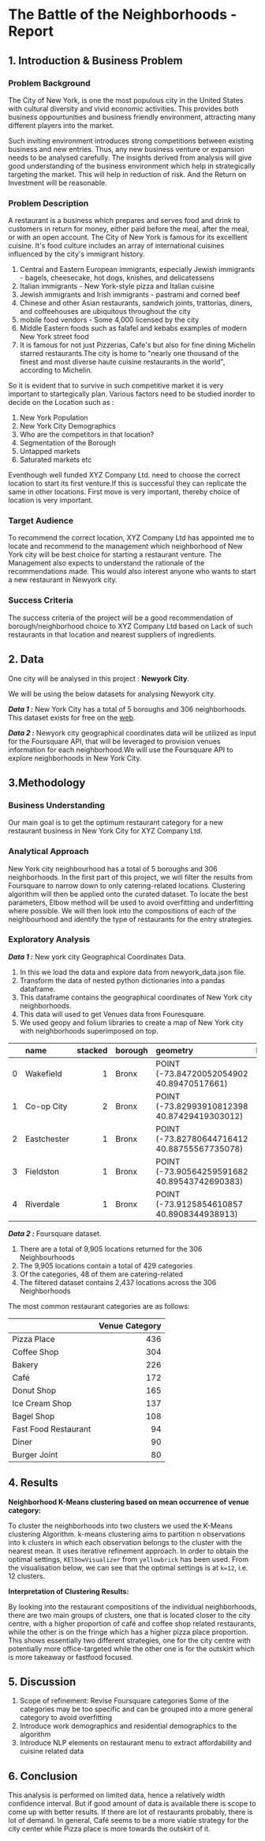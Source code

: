 # The Battle of the Neighborhoods - Report

## 1. Introduction & Business Problem

### Problem Background

The City of New York, is one the most populous city in the United States with cultural diversity and vivid economic activities. This provides both business oppourtunities and business friendly environment, attracting many different players into the market.

Such inviting environment introduces strong competitions between existing business and new entries. Thus, any new business venture or expansion needs to be analysed carefully. The insights derived from analysis will give good understanding of the business environment which help in strategically targeting the market. This will help in reduction of risk. And the Return on Investment will be reasonable.

### Problem Description

A restaurant is a business which prepares and serves food and drink to customers in return for money, either paid before the meal, after the meal, or with an open account. The City of New York is famous for its excelllent cuisine. It's food culture includes an array of international cuisines influenced by the city's immigrant history.

1. Central and Eastern European immigrants, especially Jewish immigrants - bagels, cheesecake, hot dogs, knishes, and delicatessens
2. Italian immigrants - New York-style pizza and Italian cuisine
3. Jewish immigrants and Irish immigrants - pastrami and corned beef
4. Chinese and other Asian restaurants, sandwich joints, trattorias, diners, and coffeehouses are ubiquitous throughout the city
5. mobile food vendors - Some 4,000 licensed by the city
6. Middle Eastern foods such as falafel and kebabs examples of modern New York street food
7. It is famous for not just Pizzerias, Cafe's but also for fine dining Michelin starred restaurants.The city is home to "nearly one thousand of the finest and most diverse haute cuisine restaurants in the world", according to Michelin.

So it is evident that to survive in such competitive market it is very important to startegically plan. Various factors need to be studied inorder to decide on the Location such as :

1. New York Population
2. New York City Demographics
3. Who are the competitors in that location?
4. Segmentation of the Borough
5. Untapped markets
6. Saturated markets etc

Eventhough well funded XYZ Company Ltd. need to choose the correct location to start its first venture.If this is successful they can replicate the same in other locations. First move is very important, thereby choice of location is very important.

### Target Audience

To recommend the correct location, XYZ Company Ltd has appointed me to locate and recommend to the management which neighborhood of New York city will be best choice for starting a restaurant venture. The Management also expects to understand the rationale of the recommendations made. This would also interest anyone who wants to start a new restaurant in Newyork city.

### Success Criteria

The success criteria of the project will be a good recommendation of borough/neighborhood choice to XYZ Company Ltd based on Lack of such restaurants in that location and nearest suppliers of ingredients.

## 2. Data

One city will be analysed in this project : **Newyork City**.

We will be using the below datasets for analysing Newyork city.

***Data 1 :*** New York City has a total of 5 boroughs and 306 neighborhoods. This dataset exists for free on the [web](https://geo.nyu.edu/catalog/nyu_2451_34572).

***Data 2 :*** Newyork city geographical coordinates data will be utilized as input for the Foursquare API, that will be leveraged to provision venues information for each neighborhood.We will use the Foursquare API to explore neighborhoods in New York City.

## 3.Methodology

### Business Understanding

Our main goal is to get the optimum restaurant category for a new restaurant business in New York City for XYZ Company Ltd.

### Analytical Approach

New York city neighbourhood has a total of 5 boroughs and 306 neighborhoods. In the first part of this project, we will filter the results from Foursquare to narrow down to only catering-related locations. Clustering algorithm will then be applied onto the curated dataset. To locate the best parameters, Elbow method will be used to avoid overfitting and underfitting where possible. We will then look into the compositions of each of the neighbourhood and identify the type of restaurants for the entry strategies.

### Exploratory Analysis

***Data 1 :*** New york city Geographical Coordinates Data.

1. In this we load the data and explore data from newyork_data.json file.
2. Transform the data of nested python dictionaries into a pandas dataframe.
3. This dataframe contains the geographical coordinates of New York city neighborhoods.
4. This data will used to get Venues data from Fouresquare.
5. We used geopy and folium libraries to create a map of New York city with neighborhoods superimposed on top.

|    | name        |   stacked | borough   | geometry                                     |   Longitude |   Latitude |
|---:|:------------|----------:|:----------|:---------------------------------------------|------------:|-----------:|
|  0 | Wakefield   |         1 | Bronx     | POINT (-73.84720052054902 40.89470517661)    |    -73.8472 |    40.8947 |
|  1 | Co-op City  |         2 | Bronx     | POINT (-73.82993910812398 40.87429419303012) |    -73.8299 |    40.8743 |
|  2 | Eastchester |         1 | Bronx     | POINT (-73.82780644716412 40.88755567735078) |    -73.8278 |    40.8876 |
|  3 | Fieldston   |         1 | Bronx     | POINT (-73.90564259591682 40.89543742690383) |    -73.9056 |    40.8954 |
|  4 | Riverdale   |         1 | Bronx     | POINT (-73.9125854610857 40.8908344938913)   |    -73.9126 |    40.8908 |

***Data 2 :*** Foursquare dataset.

1. There are a total of 9,905 locations returned for the 306 Neighbourhoods
2. The 9,905 locations contain a total of 429 categories
3. Of the categories, 48 of them are catering-related
4. The filtered dataset contains 2,437 locations across the 306 Neighborhoods

The most common restaurant categories are as follows:

|                                 |   Venue Category |
|:--------------------------------|-----------------:|
| Pizza Place                     |              436 |
| Coffee Shop                     |              304 |
| Bakery                          |              226 |
| Café                            |              172 |
| Donut Shop                      |              165 |
| Ice Cream Shop                  |              137 |
| Bagel Shop                      |              108 |
| Fast Food Restaurant            |               94 |
| Diner                           |               90 |
| Burger Joint                    |               80 |

## 4. Results

**Neighborhood K-Means clustering based on mean occurrence of venue category:**

To cluster the neighborhoods into two clusters we used the K-Means clustering Algorithm. k-means clustering aims to partition n observations into k clusters in which each observation belongs to the cluster with the nearest mean. It uses iterative refinement approach. In order to obtain the optimal settings, `KElbowVisualizer` from `yellowbrick` has been used. From the visualisation below, we can see that the optimal settings is at `k=12`, i.e. 12 clusters.

**Interpretation of Clustering Results:**

By looking into the restaurant compositions of the individual neighborhoods, there are two main groups of clusters, one that is located closer to the city centre, with a higher proportion of café and coffee shop related restaurants, while the other is on the fringe which has a higher pizza place proportion. This shows essentially two different strategies, one for the city centre with potentially more office-targeted while the other one is for the outskirt which is more takeaway or fastfood focused.

## 5. Discussion

1. Scope of refinement: Revise Foursquare categories
   Some of the categories may be too specific and can be grouped into a more general category to avoid overfitting
2. Introduce work demographics and residential demographics to the algorithm
3. Introduce NLP elements on restaurant menu to extract affordability and cuisine related data

## 6. Conclusion

This analysis is performed on limited data, hence a relatively width confidence interval. But if good amount of data is available there is scope to come up with better results. If there are lot of restaurants probably, there is lot of demand. In general, Café seems to be a more viable strategy for the city center while Pizza place is more towards the outskirt of it.
